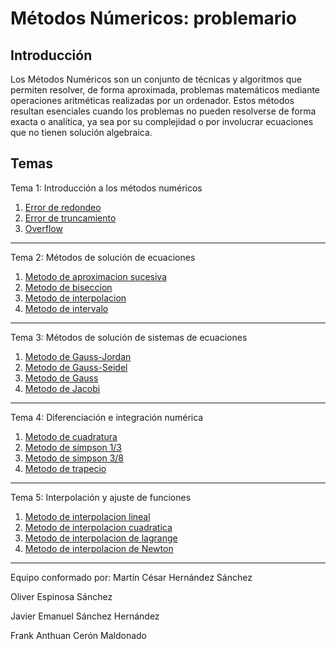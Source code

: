 # Métodos Númericos: problemario

## Introducción
Los Métodos Numéricos son un conjunto de técnicas y algoritmos que permiten resolver, de forma aproximada, problemas matemáticos mediante operaciones aritméticas realizadas por un ordenador. Estos métodos resultan esenciales cuando los problemas no pueden resolverse de forma exacta o analítica, ya sea por su complejidad o por involucrar ecuaciones que no tienen solución algebraica.

## Temas

Tema 1: Introducción a los métodos numéricos
1. [Error de redondeo](Metodos/Tema_1/Error_redondeo.md)
2. [Error de truncamiento](Metodos/Tema_1/Error_truncamiento.md)
3. [Overflow](Metodos/Tema_1/Overflow.md)

------------

Tema 2: Métodos de solución de ecuaciones
1. [Metodo de aproximacion sucesiva](Metodos/Tema_2/Metodo_de_aproximacion_sucesiva.md)
2. [Metodo de biseccion](Metodos/Tema_2/Metodo_de_biseccion.md)
3. [Metodo de interpolacion](Metodos/Tema_2/Metodo_de_interpolacion.md)
4. [Metodo de intervalo](Metodos/Tema_2/Metodo_de_intervalo.md)

------------

Tema 3: Métodos de solución de sistemas de ecuaciones
1. [Metodo de Gauss-Jordan](Metodos/Tema_3/Metodo_Gauss-Jordan.md)
2. [Metodo de Gauss-Seidel](Metodos/Tema_3/Metodo_Gauss-seidel.md)
3. [Metodo de Gauss](Metodos/Tema_3/Metodo_Gauss.md)
4. [Metodo de Jacobi](Metodos/Tema_3/Metodo_Jacobi.md)

------------

Tema 4:  Diferenciación e integración numérica
1. [Metodo de cuadratura](Metodos/Tema_4/Metodo_Cuadratura.md)
2. [Metodo de simpson 1/3](Metodos/Tema_4/Metodo_de_simpson_1_3.md)
3. [Metodo de simpson 3/8](Metodos/Tema_4/Metodo_de_simpson_3_8.md)
4. [Metodo de trapecio](Metodos/Tema_4/Metodo_de_trapecio.md)

------------

Tema 5: Interpolación y ajuste de funciones
1. [Metodo de interpolacion lineal](Metodos/Tema_5/Metodo_de_interpolacion_lineal.md)
2. [Metodo de interpolacion cuadratica](Metodos/Tema_5/Metodo_de_interpolacion_cuadratica.md)
3. [Metodo de interpolacion de lagrange](Metodos/Tema_5/Metodo_de_interpolacion_de_Lagrange.md)
4. [Metodo de interpolacion de Newton](Metodos/Tema_5/Metodo_de_interpolacion_de_Newton.md)

------------


Equipo conformado por:
Martín César Hernández Sánchez<p/>
Oliver Espinosa Sánchez<p/>
Javier Emanuel Sánchez Hernández<p/>
Frank Anthuan Cerón Maldonado<p/>